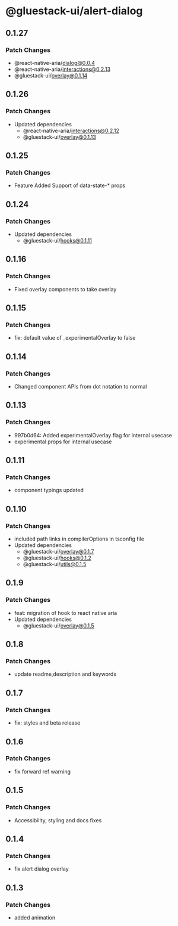 # @gluestack-ui/alert-dialog

## 0.1.27

### Patch Changes

- @react-native-aria/dialog@0.0.4
- @react-native-aria/interactions@0.2.13
- @gluestack-ui/overlay@0.1.14

## 0.1.26

### Patch Changes

- Updated dependencies
  - @react-native-aria/interactions@0.2.12
  - @gluestack-ui/overlay@0.1.13

## 0.1.25

### Patch Changes

- Feature
  Added Support of data-state-\* props

## 0.1.24

### Patch Changes

- Updated dependencies
  - @gluestack-ui/hooks@0.1.11

## 0.1.16

### Patch Changes

- Fixed overlay components to take overlay

## 0.1.15

### Patch Changes

- fix: default value of \_experimentalOverlay to false

## 0.1.14

### Patch Changes

- Changed component APIs from dot notation to normal

## 0.1.13

### Patch Changes

- 997b0d64: Added experimentalOverlay flag for internal usecase
- experimental props for internal usecase

## 0.1.11

### Patch Changes

- component typings updated

## 0.1.10

### Patch Changes

- included path links in compilerOptions in tsconfig file
- Updated dependencies
  - @gluestack-ui/overlay@0.1.7
  - @gluestack-ui/hooks@0.1.2
  - @gluestack-ui/utils@0.1.5

## 0.1.9

### Patch Changes

- feat: migration of hook to react native aria
- Updated dependencies
  - @gluestack-ui/overlay@0.1.5

## 0.1.8

### Patch Changes

- update readme,description and keywords

## 0.1.7

### Patch Changes

- fix: styles and beta release

## 0.1.6

### Patch Changes

- fix forward ref warning

## 0.1.5

### Patch Changes

- Accessibility, styling and docs fixes

## 0.1.4

### Patch Changes

- fix alert dialog overlay

## 0.1.3

### Patch Changes

- added animation
